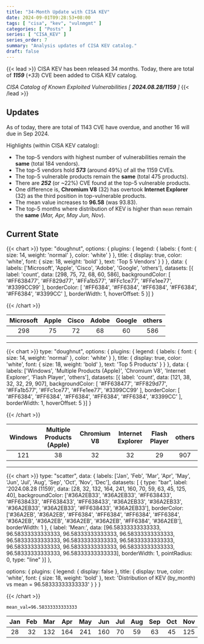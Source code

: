 ```yaml
---
title: "34-Month Update with CISA KEV"
date: 2024-09-01T09:28:53+08:00
tags: [ "cisa", "kev", "vulnmgmt" ]
categories: [ "Posts"  ]
series: [ "CISA_KEV" ]
series_order: 7
summary: "Analysis updates of CISA KEV catalog."
draft: false
---
```

{{< lead >}}
CISA KEV has been released 34 months.
Today, there are total of ***1159*** (*+33*) CVE been added to CISA KEV catalog.

*CISA Catalog of Known Exploited Vulnerabilities [ ***2024.08.28/1159*** ]*
{{< /lead >}}

## Updates

As of today, there are total of 1143 CVE have overdue, and another 16 will due in Sep 2024.  

Highlights (within CISA KEV catalog):
 - The top-5 vendors with highest number of vulnerabilities remain the **same** (total 184 vendors). 
 - The top-5 vendors hold ***573*** (around 49%) of all the 1159 CVEs.
 - The top-5 vulnerable products remain the **same** (total 475 products).
 - There are ***252*** (or ~22%) CVE found at the top-5 vulnerable products. 
 - One difference is, **Chromium V8** (32) has overtook **Internet Explorer** (32) as the third position in top-vulnerable products.
 - The mean value increases to **96.58** (was 93.83).
 - The top-5 months where distribution of KEV is higher than `mean` remain the **same** (*Mar, Apr, May Jun, Nov*).

## Current State

{{< chart >}}
  type: "doughnut",
  options: {
    plugins: {
        legend: { labels: { font: { size: 14, weight: 'normal' }, color: 'white' } },
        title: { display: true, color: 'white', font: { size: 18, weight: 'bold' }, text: 'Top 5 Vendors' }
    }
  },
  data: {
    labels: ['Microsoft', 'Apple', 'Cisco', 'Adobe', 'Google', 'others'],
    datasets: [{
        label: 'count',
        data: [298, 75, 72, 68, 60, 586],
        backgroundColor: [ '#FF638477', '#FF829d77', '#FFa1b577', '#FFc1ce77', '#FFe1ee77', '#3399CC99' ],
        borderColor: [ '#FF6384', '#FF6384', '#FF6384', '#FF6384', '#FF6384', '#3399CC' ],
        borderWidth: 1,
        hoverOffset: 5
    }]
  }

{{< /chart >}}


|Microsoft|Apple|Cisco|Adobe|Google|others|
| :-: | :-: | :-: | :-: | :-: | :-: |
|298|75|72|68|60|586|


---


{{< chart >}}
  type: "doughnut",
  options: {
    plugins: {
        legend: { labels: { font: { size: 14, weight: 'normal' }, color: 'white' } },
        title: { display: true, color: 'white', font: { size: 18, weight: 'bold' }, text: 'Top 5 Products' }
    }
  },
  data: {
    labels: ['Windows', 'Multiple Products (Apple)', 'Chromium V8', 'Internet Explorer', 'Flash Player', 'others'],
    datasets: [{
        label: 'count',
        data: [121, 38, 32, 32, 29, 907],
        backgroundColor: [ '#FF638477', '#FF829d77', '#FFa1b577', '#FFc1ce77', '#FFe1ee77', '#3399CC99' ],
        borderColor: [ '#FF6384', '#FF6384', '#FF6384', '#FF6384', '#FF6384', '#3399CC' ],
        borderWidth: 1,
        hoverOffset: 5
    }]
  }

{{< /chart >}}


|Windows|Multiple Products (Apple)|Chromium V8|Internet Explorer|Flash Player|others|
| :-: | :-: | :-: | :-: | :-: | :-: |
|121|38|32|32|29|907|

---


  {{< chart >}}
  type: "scatter",
  data: {
    labels: ['Jan', 'Feb', 'Mar', 'Apr', 'May', 'Jun', 'Jul', 'Aug', 'Sep', 'Oct', 'Nov', 'Dec'],
    datasets: [ {
      type: "bar",
      label: '2024.08.28 (1159)',
      data: [28, 32, 132, 164, 241, 160, 70, 59, 63, 45, 125, 40],
      backgroundColor: ['#36A2EB33', '#36A2EB33', '#FF638433', '#FF638433', '#FF638433', '#FF638433', '#36A2EB33', '#36A2EB33', '#36A2EB33', '#36A2EB33',
'#FF638433', '#36A2EB33'],
      borderColor: ['#36A2EB', '#36A2EB', '#FF6384', '#FF6384', '#FF6384', '#FF6384', '#36A2EB', '#36A2EB', '#36A2EB', '#36A2EB', '#FF6384', '#36A2EB'],
      borderWidth: 1
  }, {
      label: 'Mean:',
      data: [96.58333333333333, 96.58333333333333, 96.58333333333333, 96.58333333333333, 96.58333333333333, 96.58333333333333, 96.58333333333333,
96.58333333333333, 96.58333333333333, 96.58333333333333, 96.58333333333333, 96.58333333333333],
      borderWidth: 1,
      pointRadius: 0,
      type: "line"
    }]
  },

  options: {
    plugins: {
      legend: { display: false },
      title: { display: true, color: 'white', font: { size: 18, weight: 'bold' }, text: 'Distribution of KEV (by_month) vs mean = 96.58333333333333' }
    }
  }

  {{< /chart >}}


`mean_val=96.58333333333333`

|Jan|Feb|Mar|Apr|May|Jun|Jul|Aug|Sep|Oct|Nov|Dec|
| :-: | :-: | :-: | :-: | :-: | :-: | :-: | :-: | :-: | :-: | :-: | :-: |
|28|32|132|164|241|160|70|59|63|45|125|40|


